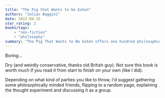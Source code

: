 ```yaml
---
title: "The Pig that Wants to be Eaten"
authors: "Julian Baggini"
date: 2022-04-15
star_rating: 2
books/tags:
    - "non-fiction"
    - "philosophy"
summary: "The Pig That Wants to Be Eaten offers one hundred philosophical thought-experiments. To get the most out of it, you might want to pull it out and discuss a thought-experiment with some friends because the book doesn't do much more than present the thought-experiments one after the other."
---
```

Boring...

Dry (and weirdly conservative, thanks old British guy). Not sure this book is worth much if you read it from start to finish on your own (like I did).

Depending on what kind of parties you like to throw, I'd suggest gathering some philosophically minded friends, flipping to a random page, explaining the thought experiment and discussing it as a group.
